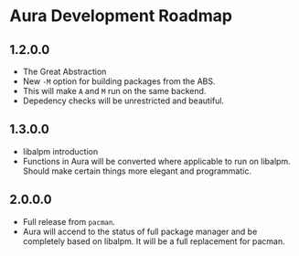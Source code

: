 Aura Development Roadmap
========================

1.2.0.0
-------
- The Great Abstraction
- New `-M` option for building packages from the ABS.
- This will make `A` and `M` run on the same backend.
- Depedency checks will be unrestricted and beautiful.

1.3.0.0
-------
- libalpm introduction
- Functions in Aura will be converted where applicable
  to run on libalpm. Should make certain things more elegant
  and programmatic.

2.0.0.0
-------
- Full release from `pacman`.
- Aura will accend to the status of full package manager and
  be completely based on libalpm. It will be a full replacement
  for pacman.
